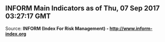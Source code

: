 ## INFORM Main Indicators as of Thu, 07 Sep 2017 03:27:17 GMT

Source: **INFORM (Index For Risk Management) - http://www.inform-index.org**